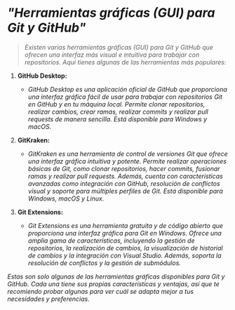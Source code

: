 <!-- Autor: Daniel Benjamin Perez Morales -->
<!-- GitHub: https://github.com/DanielBenjaminPerezMoralesDev13 -->
<!-- Gitlab: https://gitlab.com/DanielBenjaminPerezMoralesDev13 -->
<!-- Correo electrónico: danielperezdev@proton.me -->

# ***"Herramientas gráficas (GUI) para Git y GitHub"***

> *Existen varias herramientas gráficas (GUI) para Git y GitHub que ofrecen una interfaz más visual e intuitiva para trabajar con repositorios. Aquí tienes algunas de las herramientas más populares:*

1. **GitHub Desktop:**

   - *GitHub Desktop es una aplicación oficial de GitHub que proporciona una interfaz gráfica fácil de usar para trabajar con repositorios Git en GitHub y en tu máquina local. Permite clonar repositorios, realizar cambios, crear ramas, realizar commits y realizar pull requests de manera sencilla. Está disponible para Windows y macOS.*

2. **GitKraken:**

   - *GitKraken es una herramienta de control de versiones Git que ofrece una interfaz gráfica intuitiva y potente. Permite realizar operaciones básicas de Git, como clonar repositorios, hacer commits, fusionar ramas y realizar pull requests. Además, cuenta con características avanzadas como integración con GitHub, resolución de conflictos visual y soporte para múltiples perfiles de Git. Está disponible para Windows, macOS y Linux.*

3. **Git Extensions:**

   - *Git Extensions es una herramienta gratuita y de código abierto que proporciona una interfaz gráfica para Git en Windows. Ofrece una amplia gama de características, incluyendo la gestión de repositorios, la realización de cambios, la visualización de historial de cambios y la integración con Visual Studio. Además, soporta la resolución de conflictos y la gestión de submódulos.*

*Estas son solo algunas de las herramientas gráficas disponibles para Git y GitHub. Cada una tiene sus propias características y ventajas, así que te recomiendo probar algunas para ver cuál se adapta mejor a tus necesidades y preferencias.*
